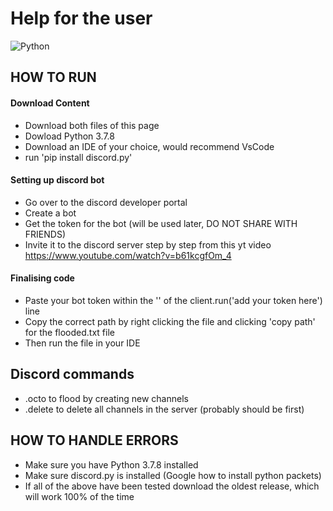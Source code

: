 # Help for the user
![Python](https://img.shields.io/badge/python-v3.6+-blue.svg)

## **HOW TO RUN**

#### **Download Content**
- Download both files of this page 
- Dowload Python 3.7.8
- Download an IDE of your choice, would recommend VsCode
- run 'pip install discord.py'

#### **Setting up discord bot**
- Go over to the discord developer portal
- Create a bot
- Get the token for the bot (will be used later, DO NOT SHARE WITH FRIENDS)
- Invite it to the discord server
step by step from this yt video
https://www.youtube.com/watch?v=b61kcgfOm_4

#### **Finalising code**
- Paste your bot token within the '' of the client.run('add your token here') line
- Copy the correct path by right clicking the file and clicking 'copy path' for the flooded.txt file 
- Then run the file in your IDE
      


## **Discord commands**
- .octo to flood by creating new channels
- .delete to delete all channels in the server (probably should be first)


## **HOW TO HANDLE ERRORS**
- Make sure you have Python 3.7.8 installed
- Make sure discord.py is installed (Google how to install python packets)
- If all of the above have been tested download the oldest release, which will work 100% of the time
